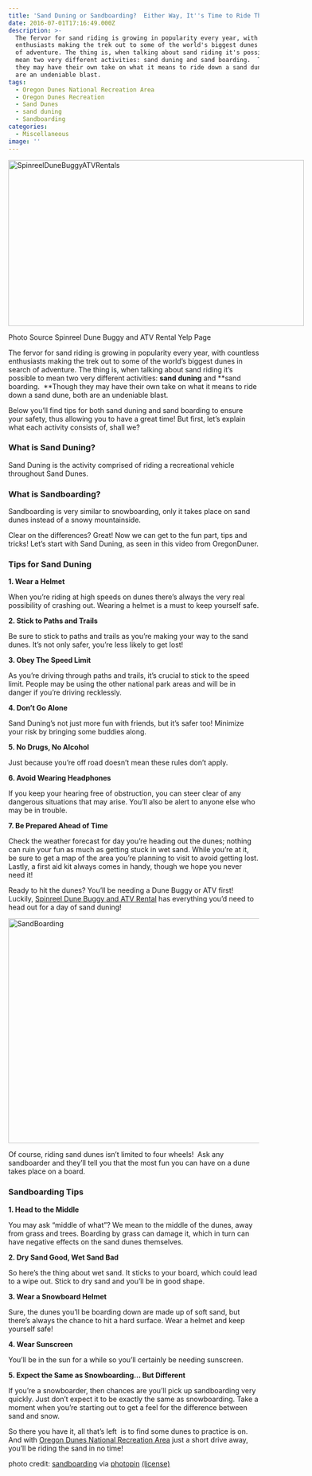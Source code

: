 ```yaml
---
title: 'Sand Duning or Sandboarding?  Either Way, It''s Time to Ride The Oregon Dunes!'
date: 2016-07-01T17:16:49.000Z
description: >-
  The fervor for sand riding is growing in popularity every year, with countless
  enthusiasts making the trek out to some of the world's biggest dunes in search
  of adventure. The thing is, when talking about sand riding it's possible to
  mean two very different activities: sand duning and sand boarding.  Though
  they may have their own take on what it means to ride down a sand dune, both
  are an undeniable blast.
tags:
  - Oregon Dunes National Recreation Area
  - Oregon Dunes Recreation
  - Sand Dunes
  - sand duning
  - Sandboarding
categories:
  - Miscellaneous
image: ''
---
```

<div id="attachment_90157" style="width: 604px" class="wp-caption aligncenter">
  <img class="wp-image-90157 " src="/wp-content/uploads/2016/05/SpinreelDuneBuggyATVRentals-674x379.jpg" alt="SpinreelDuneBuggyATVRentals" width="594" height="334" srcset="/wp-content/uploads/2016/05/SpinreelDuneBuggyATVRentals-674x379.jpg 674w, /wp-content/uploads/2016/05/SpinreelDuneBuggyATVRentals-200x112.jpg 200w, /wp-content/uploads/2016/05/SpinreelDuneBuggyATVRentals.jpg 1000w" sizes="(max-width: 594px) 100vw, 594px" />
  
  <p class="wp-caption-text">
    Photo Source Spinreel Dune Buggy and ATV Rental Yelp Page
  </p>
</div>

The fervor for sand riding is growing in popularity every year, with countless enthusiasts making the trek out to some of the world&#8217;s biggest dunes in search of adventure. The thing is, when talking about sand riding it&#8217;s possible to mean two very different activities: **sand duning** and **sand boarding.  **Though they may have their own take on what it means to ride down a sand dune, both are an undeniable blast.

Below you&#8217;ll find tips for both sand duning and sand boarding to ensure your safety, thus allowing you to have a great time! But first, let&#8217;s explain what each activity consists of, shall we?

### What is Sand Duning?

Sand Duning is the activity comprised of riding a recreational vehicle throughout Sand Dunes.

### What is Sandboarding?

Sandboarding is very similar to snowboarding, only it takes place on sand dunes instead of a snowy mountainside.

Clear on the differences? Great! Now we can get to the fun part, tips and tricks! Let&#8217;s start with Sand Duning, as seen in this video from OregonDuner.



### Tips for Sand Duning

**1. Wear a Helmet**
  
When you&#8217;re riding at high speeds on dunes there&#8217;s always the very real possibility of crashing out. Wearing a helmet is a must to keep yourself safe.

**2. Stick to Paths and Trails**
  
Be sure to stick to paths and trails as you&#8217;re making your way to the sand dunes. It&#8217;s not only safer, you&#8217;re less likely to get lost!

**3. Obey The Speed Limit**
  
As you&#8217;re driving through paths and trails, it&#8217;s crucial to stick to the speed limit. People may be using the other national park areas and will be in danger if you&#8217;re driving recklessly.

**4. Don&#8217;t Go Alone**
  
Sand Duning&#8217;s not just more fun with friends, but it&#8217;s safer too! Minimize your risk by bringing some buddies along.

**5. No Drugs, No Alcohol**
  
Just because you&#8217;re off road doesn&#8217;t mean these rules don&#8217;t apply.

**6. Avoid Wearing Headphones**
  
If you keep your hearing free of obstruction, you can steer clear of any dangerous situations that may arise. You&#8217;ll also be alert to anyone else who may be in trouble.

**7. Be Prepared Ahead of Time**
  
Check the weather forecast for day you&#8217;re heading out the dunes; nothing can ruin your fun as much as getting stuck in wet sand. While you&#8217;re at it, be sure to get a map of the area you&#8217;re planning to visit to avoid getting lost. Lastly, a first aid kit always comes in handy, though we hope you never need it!

Ready to hit the dunes? You&#8217;ll be needing a Dune Buggy or ATV first! Luckily, <a href="http://ridetheoregondunes.com/" target="_blank">Spinreel Dune Buggy and ATV Rental</a> has everything you&#8217;d need to head out for a day of sand duning!

<img class="aligncenter size-large wp-image-90829" src="/wp-content/uploads/2016/05/SandBoarding-674x452.jpg" alt="SandBoarding" width="674" height="452" srcset="/wp-content/uploads/2016/05/SandBoarding-674x452.jpg 674w, /wp-content/uploads/2016/05/SandBoarding-200x133.jpg 200w, /wp-content/uploads/2016/05/SandBoarding-120x80.jpg 120w, /wp-content/uploads/2016/05/SandBoarding.jpg 1024w" sizes="(max-width: 674px) 100vw, 674px" />

Of course, riding sand dunes isn&#8217;t limited to four wheels!  Ask any sandboarder and they&#8217;ll tell you that the most fun you can have on a dune takes place on a board.

### Sandboarding Tips

**1. Head to the Middle**
  
You may ask &#8220;middle of what&#8221;? We mean to the middle of the dunes, away from grass and trees. Boarding by grass can damage it, which in turn can have negative effects on the sand dunes themselves.

**2. Dry Sand Good, Wet Sand Bad**
  
So here&#8217;s the thing about wet sand. It sticks to your board, which could lead to a wipe out. Stick to dry sand and you&#8217;ll be in good shape.

**3. Wear a Snowboard Helmet**
  
Sure, the dunes you&#8217;ll be boarding down are made up of soft sand, but there&#8217;s always the chance to hit a hard surface. Wear a helmet and keep yourself safe!

**4. Wear Sunscreen**
  
You&#8217;ll be in the sun for a while so you&#8217;ll certainly be needing sunscreen.

**5. Expect the Same as Snowboarding&#8230; But Different**
  
If you&#8217;re a snowboarder, then chances are you&#8217;ll pick up sandboarding very quickly. Just don&#8217;t expect it to be exactly the same as snowboarding. Take a moment when you&#8217;re starting out to get a feel for the difference between sand and snow.

So there you have it, all that&#8217;s left  is to find some dunes to practice is on. And with <a href="http://www.stateparks.com/oregon_dunes.html" target="_blank">Oregon Dunes National Recreation Area</a> just a short drive away, you&#8217;ll be riding the sand in no time!

photo credit: [sandboarding](http://www.flickr.com/photos/58371104@N08/8618210601) via [photopin](http://photopin.com) [(license)](https://creativecommons.org/licenses/by-nc-sa/2.0/)
